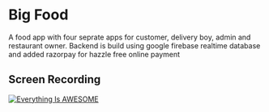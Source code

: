 # Big Food

A food app with four seprate apps for customer, delivery boy, admin and restaurant owner. Backend is build using google firebase realtime database and added razorpay for hazzle free online payment

## Screen Recording

[![Everything Is AWESOME](https://i.imgur.com/zWdBmDf.png)](https://youtu.be/eLYm6i2f_hA "Big Food Admin App")
